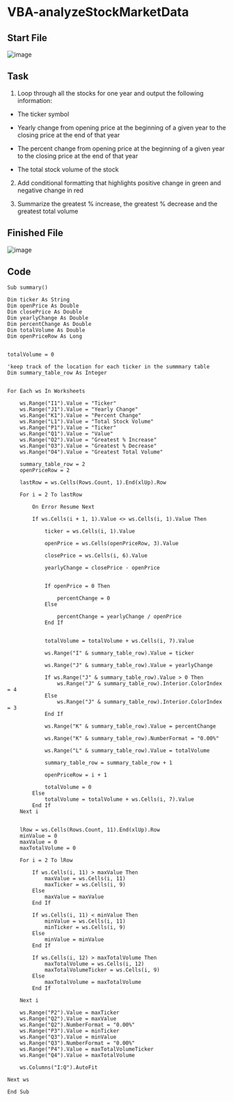 # VBA-analyzeStockMarketData

## Start File
![image](https://user-images.githubusercontent.com/52837649/90347008-8044cf80-dffb-11ea-9788-6677db51c4de.png)

## Task
1. Loop through all the stocks for one year and output the following information:

- The ticker symbol

- Yearly change from opening price at the beginning of a given year to the closing price at the end of that year

- The percent change from opening price at the beginning of a given year to the closing price at the end of that year

- The total stock volume of the stock

2. Add conditional formatting that highlights positive change in green and negative change in red

3. Summarize the greatest % increase, the greatest % decrease and the greatest total volume

## Finished File
![image](https://user-images.githubusercontent.com/52837649/90968571-a830a900-e4bb-11ea-99e1-5da5e1b6b832.png)

## Code
```
Sub summary()

Dim ticker As String
Dim openPrice As Double
Dim closePrice As Double
Dim yearlyChange As Double
Dim percentChange As Double
Dim totalVolume As Double
Dim openPriceRow As Long


totalVolume = 0

'keep track of the location for each ticker in the summmary table
Dim summary_table_row As Integer


For Each ws In Worksheets
    
    ws.Range("I1").Value = "Ticker"
    ws.Range("J1").Value = "Yearly Change"
    ws.Range("K1").Value = "Percent Change"
    ws.Range("L1").Value = "Total Stock Volume"
    ws.Range("P1").Value = "Ticker"
    ws.Range("Q1").Value = "Value"
    ws.Range("O2").Value = "Greatest % Increase"
    ws.Range("O3").Value = "Greatest % Decrease"
    ws.Range("O4").Value = "Greatest Total Volume"

    summary_table_row = 2
    openPriceRow = 2

    lastRow = ws.Cells(Rows.Count, 1).End(xlUp).Row
    
    For i = 2 To lastRow
        
        On Error Resume Next
    
        If ws.Cells(i + 1, 1).Value <> ws.Cells(i, 1).Value Then
        
            ticker = ws.Cells(i, 1).Value
            
            openPrice = ws.Cells(openPriceRow, 3).Value
            
            closePrice = ws.Cells(i, 6).Value
            
            yearlyChange = closePrice - openPrice
            
            
            If openPrice = 0 Then
            
                percentChange = 0
            Else
                
                percentChange = yearlyChange / openPrice
            End If
            
            
            totalVolume = totalVolume + ws.Cells(i, 7).Value
            
            ws.Range("I" & summary_table_row).Value = ticker
            
            ws.Range("J" & summary_table_row).Value = yearlyChange
            
            If ws.Range("J" & summary_table_row).Value > 0 Then
                ws.Range("J" & summary_table_row).Interior.ColorIndex = 4
            Else
                ws.Range("J" & summary_table_row).Interior.ColorIndex = 3
            End If
                
            ws.Range("K" & summary_table_row).Value = percentChange
            
            ws.Range("K" & summary_table_row).NumberFormat = "0.00%"
            
            ws.Range("L" & summary_table_row).Value = totalVolume
            
            summary_table_row = summary_table_row + 1
            
            openPriceRow = i + 1
            
            totalVolume = 0
        Else
            totalVolume = totalVolume + ws.Cells(i, 7).Value
        End If
    Next i
    
    
    lRow = ws.Cells(Rows.Count, 11).End(xlUp).Row
    minValue = 0
    maxValue = 0
    maxTotalVolume = 0
    
    For i = 2 To lRow
    
        If ws.Cells(i, 11) > maxValue Then
            maxValue = ws.Cells(i, 11)
            maxTicker = ws.Cells(i, 9)
        Else
            maxValue = maxValue
        End If
        
        If ws.Cells(i, 11) < minValue Then
            minValue = ws.Cells(i, 11)
            minTicker = ws.Cells(i, 9)
        Else
            minValue = minValue
        End If
        
        If ws.Cells(i, 12) > maxTotalVolume Then
            maxTotalVolume = ws.Cells(i, 12)
            maxTotalVolumeTicker = ws.Cells(i, 9)
        Else
            maxTotalVolume = maxTotalVolume
        End If
        
    Next i
    
    ws.Range("P2").Value = maxTicker
    ws.Range("Q2").Value = maxValue
    ws.Range("Q2").NumberFormat = "0.00%"
    ws.Range("P3").Value = minTicker
    ws.Range("Q3").Value = minValue
    ws.Range("Q3").NumberFormat = "0.00%"
    ws.Range("P4").Value = maxTotalVolumeTicker
    ws.Range("Q4").Value = maxTotalVolume
    
    ws.Columns("I:Q").AutoFit
    
Next ws

End Sub
```
